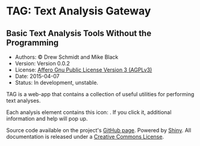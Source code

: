 # TAG: Text Analysis Gateway

## Basic Text Analysis Tools Without the Programming

* Authors: &copy; Drew Schmidt and Mike Black
* Version: Version 0.0.2
* License: [Affero Gnu Public License Version 3 (AGPLv3)](http://www.tldrlegal.com/l/AGPL3)
* Date: 2015-04-07
* Status: In development, unstable.


TAG is a web-app that contains a collection of useful utilities for
performing text analyses.


Each analysis element contains this icon:
<i title='Help' class='glyphicon glyphicon-question-sign'></i>.
If you click it, additional information and help will pop up.


Source code available on the project's [GitHub page](https://github.com/XSEDEScienceGateways/textgateway).
Powered by [Shiny](http://www.rstudio.com/shiny/).
All documentation is released under a
<a href="http://creativecommons.org/licenses/by-sa/4.0/" target="_blank">Creative Commons License</a>.
<img alt="" style="border-width:0" src="www/cc.png">

